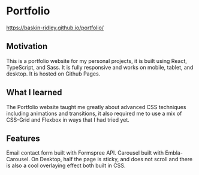 # Portfolio

https://baskin-ridley.github.io/portfolio/

## Motivation

This is a portfolio website for my personal projects, it is built using React, TypeScript, and Sass. It is fully responsive and works on mobile, tablet, and desktop. It is hosted on Github Pages.

## What I learned

The Portfolio website taught me greatly about advanced CSS techniques including animations and transitions, it also required me to use a mix of CSS-Grid and Flexbox in ways that I had tried yet.

## Features

Email contact form built with Formspree API.
Carousel built with Embla-Carousel.
On Desktop, half the page is sticky, and does not scroll and there is also a cool overlaying effect both built in CSS.

